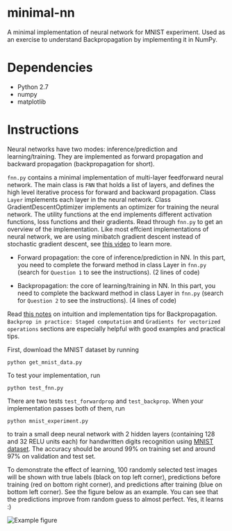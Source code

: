 # minimal-nn

A minimal implementation of neural network for MNIST experiment. Used as an exercise to understand Backpropagation by implementing it in NumPy.

# Dependencies

- Python 2.7
- numpy
- matplotlib

# Instructions

Neural networks have two modes: inference/prediction and learning/training. They are implemented as forward propagation and backward propagation (backpropagation for short). 

`fnn.py` contains a minimal implementation of multi-layer feedforward neural network. The main class is `FNN` that holds a list of layers, and defines the high level iterative process for forward and backward propagation. Class `Layer` implements each layer in the neural network. Class GradientDescentOptimizer implements an optimizer for training the neural network. The utility functions at the end implements different activation functions, loss functions and their gradients. Read through `fnn.py` to get an overview of the implementation. Like most effcient implementations of neural network, we are using minibatch gradient descent instead of stochastic gradient descent, see [this video](https://www.youtube.com/watch?v=qfDAtjJrquc) to learn more.

- Forward propagation: the core of inference/prediction in NN.
In this part, you need to complete the forward method in class Layer in `fnn.py` (search for `Question 1` to see the instructions). (2 lines of code)

- Backpropagation: the core of learning/training in NN.
In this part, you need to complete the backward method in class Layer in `fnn.py` (search for `Question 2` to see the instructions). (4 lines of code)

Read [this notes](http://cs231n.github.io/optimization-2/) on intuition and implementation tips for Backpropagation. `Backprop in practice: Staged computation` and `Gradients for vectorized operations` sections are especially helpful with good examples and practical tips. 

First, download the MNIST dataset by running
```
python get_mnist_data.py
```

To test your implementation, run
```
python test_fnn.py
```

There are two tests `test_forwardprop` and `test_backprop`. When your implementation passes both of them, run 
```
python mnist_experiment.py
```

to train a small deep neural network with 2 hidden layers (containing 128 and 32 RELU units each) for handwritten digits recognition using [MNIST dataset](http://yann.lecun.com/exdb/mnist/). The accuracy should be around 99% on training set and around 97% on validation and test set. 

To demonstrate the effect of learning, 100 randomly selected test images will be shown with true labels (black on top left corner), predictions before training (red on bottom right corner), and predictions after training (blue on bottom left corner). See the figure below as an example. You can see that the predictions improve from random guess to almost perfect. Yes, it learns :) 

![Example figure](/example_images.png?raw=true "Figure 1")

